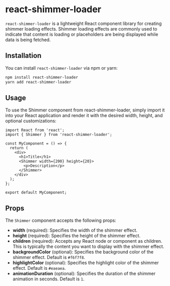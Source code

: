 # react-shimmer-loader

`react-shimmer-loader` is a lightweight React component library for creating shimmer loading effects. Shimmer loading effects are commonly used to indicate that content is loading or placeholders are being displayed while data is being fetched.

## Installation

You can install `react-shimmer-loader` via npm or yarn:

```bash
npm install react-shimmer-loader
yarn add react-shimmer-loader
```

## Usage

To use the Shimmer component from react-shimmer-loader, simply import it into your React application and render it with the desired width, height, and optional customizations:

```
import React from 'react';
import { Shimmer } from 'react-shimmer-loader';

const MyComponent = () => {
  return (
    <div>
      <h1>Title</h1>
      <Shimmer width={200} height={20}>
        <p>Description</p>
      </Shimmer>
    </div>
  );
};

export default MyComponent;

```

## Props

The `Shimmer` component accepts the following props:

- **width** (required): Specifies the width of the shimmer effect.
- **height** (required): Specifies the height of the shimmer effect.
- **children** (required): Accepts any React node or component as children. This is typically the content you want to display with the shimmer effect.
- **backgroundColor** (optional): Specifies the background color of the shimmer effect. Default is `#f6f7f8`.
- **highlightColor** (optional): Specifies the highlight color of the shimmer effect. Default is `#eaeaea`.
- **animationDuration** (optional): Specifies the duration of the shimmer animation in seconds. Default is `1`.
